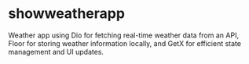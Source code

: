# showweatherapp

Weather app using Dio for fetching real-time weather data from an API, Floor for storing weather information locally, and GetX for efficient state management and UI updates.
